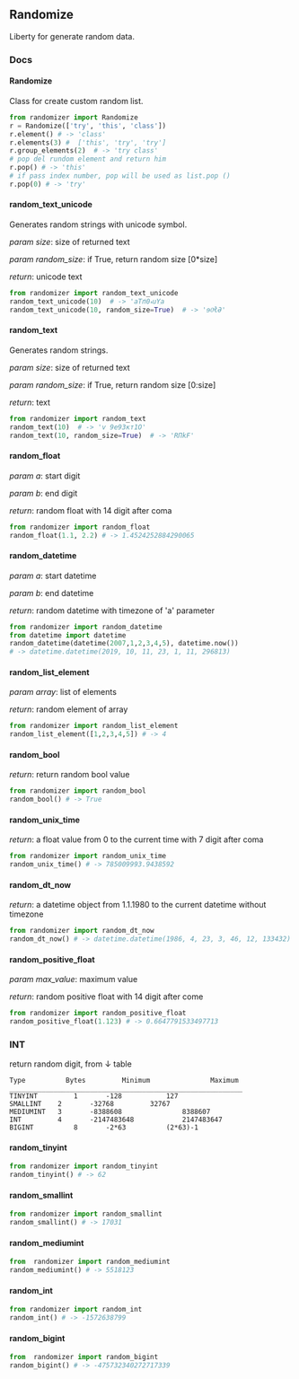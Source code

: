 ## Randomize

Liberty for generate random data. 

### Docs 



#### Randomize
Class for create custom random list.

```python
from randomizer import Randomize
r = Randomize(['try', 'this', 'class'])
r.element() # -> 'class'
r.elements(3) #  ['this', 'try', 'try']
r.group_elements(2)  # -> 'try class' 
# pop del rundom element and return him
r.pop() # -> 'this'
# if pass index number, pop will be used as list.pop () 
r.pop(0) # -> 'try'
```

#### random_text_unicode
Generates random strings with unicode symbol.

 *param size*: size of returned text
 
 *param random_size*: if True, return random size [0*size]
 
 *return*: unicode text

```python
from randomizer import random_text_unicode
random_text_unicode(10)  # -> 'aT݃пޑ0սYׅa
random_text_unicode(10, random_size=True)  # -> 'ɘ0ͯłƏ'

```
#### random_text

Generates random strings.

 *param size*: size of returned text
 
 *param random_size*: if True, return random size [0:size]
 
 *return*: text


```python
from randomizer import random_text
random_text(10)  # -> 'v 9е93кт1O'
random_text(10, random_size=True)  # -> 'RПkF'
```
  
 
#### random_float

 *param a*: start digit
 
 *param b*: end digit
 
 *return*: random float with 14 digit after coma

```python
from randomizer import random_float
random_float(1.1, 2.2) # -> 1.4524252884290065
```
#### random_datetime

 *param a*: start datetime
 
 *param b*: end datetime
 
 *return*: random datetime with timezone of 'a' parameter

```python
from randomizer import random_datetime
from datetime import datetime
random_datetime(datetime(2007,1,2,3,4,5), datetime.now())
# -> datetime.datetime(2019, 10, 11, 23, 1, 11, 296813)
```
#### random_list_element

 *param array*: list of elements
 
 *return*: random element of array

```python
from randomizer import random_list_element
random_list_element([1,2,3,4,5]) # -> 4 
```
#### random_bool

 *return*: return random bool value

```python
from randomizer import random_bool
random_bool() # -> True
```
#### random_unix_time

 *return*: a float value from 0 to the current time with 7 digit after coma

```python
from randomizer import random_unix_time
random_unix_time() # -> 785009993.9438592
```
 
#### random_dt_now

 *return*: a datetime object from 1.1.1980 to the current datetime without timezone

```python
from randomizer import random_dt_now
random_dt_now() # -> datetime.datetime(1986, 4, 23, 3, 46, 12, 133432)
```
#### random_positive_float

 *param max_value*: maximum value
 
 *return*: random positive float with 14 digit after come

```python
from randomizer import random_positive_float
random_positive_float(1.123) # -> 0.6647791533497713
```

### INT

return random digit, from ↓ table

```text
Type          Bytes         Minimum               Maximum
__________________________________________________________
TINYINT	        1	    -128		   127
SMALLINT	2	    -32768		   32767
MEDIUMINT	3	    -8388608	           8388607
INT	        4	    -2147483648	           2147483647
BIGINT	        8	    -2*63		   (2*63)-1
```
  
#### random_tinyint
```python
from randomizer import random_tinyint
random_tinyint() # -> 62
```
  
#### random_smallint
```python
from randomizer import random_smallint
random_smallint() # -> 17031
```
#### random_mediumint
```python
from  randomizer import random_mediumint
random_mediumint() # -> 5518123
```
#### random_int
```python
from randomizer import random_int
random_int() # -> -1572638799
```
#### random_bigint
```python
from  randomizer import random_bigint
random_bigint() # -> -475732340272717339
```


